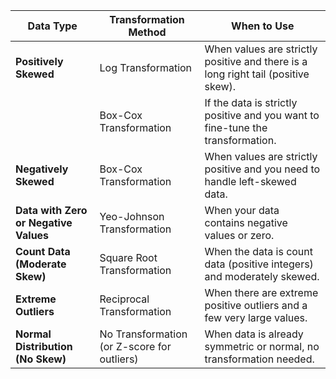 | **Data Type**              | **Transformation Method**                         | **When to Use**                                                                 |
|----------------------------|---------------------------------------------------|---------------------------------------------------------------------------------|
| **Positively Skewed**       | Log Transformation                               | When values are strictly positive and there is a long right tail (positive skew). |
|                            | Box-Cox Transformation                           | If the data is strictly positive and you want to fine-tune the transformation.  |
| **Negatively Skewed**       | Box-Cox Transformation                           | When values are strictly positive and you need to handle left-skewed data.      |
| **Data with Zero or Negative Values** | Yeo-Johnson Transformation                 | When your data contains negative values or zero.                                |
| **Count Data (Moderate Skew)** | Square Root Transformation                     | When the data is count data (positive integers) and moderately skewed.         |
| **Extreme Outliers**        | Reciprocal Transformation                        | When there are extreme positive outliers and a few very large values.           |
| **Normal Distribution (No Skew)** | No Transformation (or Z-score for outliers) | When data is already symmetric or normal, no transformation needed.            |

